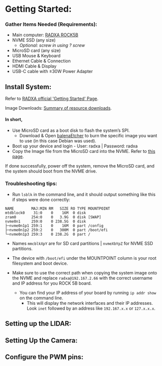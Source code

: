 # Getting Started:

### Gather Items Needed (Requirements):
- Main computer: [RADXA ROCK5B](https://radxa.com/products/rock5/5b/#documentation)
- NVME SSD (any size)
  - _Optional: screw in using ? screw_
- MicroSD card (any size)
- USB Mouse & Keyboard
- Ethernet Cable & Connection
- HDMI Cable & Display
- USB-C cable with ≥30W Power Adapter

## Install System:
Refer to [RADXA official 'Getting Started' Page](https://docs.radxa.com/en/rock5/rock5b/getting-started).

Image Downloads: [Summary of resource downloads](https://docs.radxa.com/en/rock5/rock5b/download).

#### In short, 
- Use MicroSD card as a boot disk to flash the system’s SPI.
  - Download & Open [balenaEtcher](https://etcher.balena.io/#download-etcher) to burn the specific image you want to use (in this case Debian was used).
- Boot up your device and login - User: radxa | Password: radxa
- Copy the Image file from the MicroSD card into the NVME. Refer to [this page](https://docs.radxa.com/en/rock5/rock5b/getting-started/install-os/nvme).

If done successfully, power off the system, remove the MicroSD card, and the system should boot from the NVME drive.

### Troubleshooting tips:
- Run `lsblk` in the command line, and it should output something like this if steps were done correctly:
```
NAME        MAJ:MIN RM   SIZE RO TYPE MOUNTPOINT
mtdblock0    31:0    0    16M  0 disk 
zram0       254:0    0   3.9G  0 disk [SWAP]
nvme0n1     259:0    0 238.5G  0 disk 
├─nvme0n1p1 259:1    0    16M  0 part /config
├─nvme0n1p2 259:2    0   300M  0 part /boot/efi
└─nvme0n1p3 259:3    0 238.2G  0 part /
```
  - Names `mmcblkXpY` are for SD card partitions | `nvmeXbYpZ` for NVME SSD partitions.
  - The device with `/boot/efi` under the MOUNTPOINT column is your root filesystem and boot device.

- Make sure to use the correct path when copying the system image onto the NVME and replace `radxa@192.167.2.66` with the correct username and IP address for you ROCK 5B board.
  - You can find your IP address of your board by running `ip addr show` on the command line.
    - This will display the network interfaces and their IP addresses. Look `inet` followed by an address like `192.167.x.x` or `127.x.x.x`.
   
## Setting up the LIDAR:

## Setting Up the Camera:

## Configure the PWM pins:



